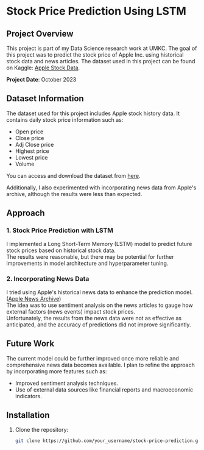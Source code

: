 # Stock Price Prediction Using LSTM

## Project Overview
This project is part of my Data Science research work at UMKC. The goal of this project was to predict the stock price of Apple Inc. using historical stock data and news articles. The dataset used in this project can be found on Kaggle: [Apple Stock Data](https://www.kaggle.com/datasets/varpit94/apple-stock-data-updated-till-22jun2021/data).

**Project Date**: October 2023

## Dataset Information
The dataset used for this project includes Apple stock history data. It contains daily stock price information such as:
- Open price
- Close price
- Adj Close price
- Highest price
- Lowest price
- Volume

You can access and download the dataset from [here](https://www.kaggle.com/datasets/varpit94/apple-stock-data-updated-till-22jun2021/data).

Additionally, I also experimented with incorporating news data from Apple's archive, although the results were less than expected.

## Approach

### 1. Stock Price Prediction with LSTM
I implemented a Long Short-Term Memory (LSTM) model to predict future stock prices based on historical stock data.  
The results were reasonable, but there may be potential for further improvements in model architecture and hyperparameter tuning.

### 2. Incorporating News Data
I tried using Apple's historical news data to enhance the prediction model. ([Apple News Archive](https://www.apple.com/newsroom/archive/))  
The idea was to use sentiment analysis on the news articles to gauge how external factors (news events) impact stock prices.  
Unfortunately, the results from the news data were not as effective as anticipated, and the accuracy of predictions did not improve significantly.

## Future Work
The current model could be further improved once more reliable and comprehensive news data becomes available. I plan to refine the approach by incorporating more features such as:
- Improved sentiment analysis techniques.
- Use of external data sources like financial reports and macroeconomic indicators.

## Installation
1. Clone the repository:
   ```bash
   git clone https://github.com/your_username/stock-price-prediction.git
